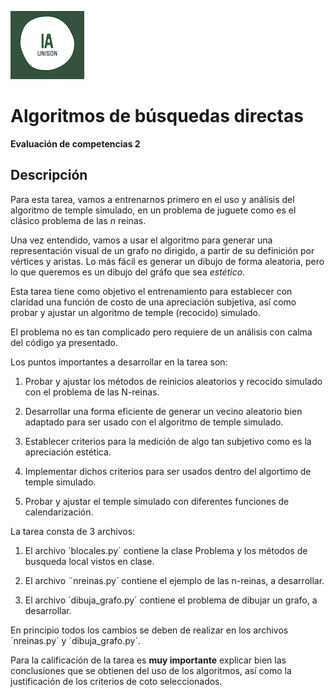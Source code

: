 ![](ia.png)

Algoritmos de búsquedas directas
=========================================

**Evaluación de competencias 2**

Descripción
------------

Para esta tarea, vamos a entrenarnos primero en el uso y análisis del
algoritmo de temple simulado, en un problema de juguete como es el
clásico problema de las $n$ reinas.

Una vez entendido, vamos a usar el algoritmo para generar una
representación visual de un grafo no dirigido, a partir de su
definición por vértices y aristas. Lo más fácil es generar un dibujo
de forma aleatoria, pero lo que queremos es un dibujo del gráfo que
sea *estético*.


Esta tarea tiene como objetivo el entrenamiento para establecer con
claridad una función de costo de una apreciación subjetiva, así como
probar y ajustar un algoritmo de temple (recocido) simulado.

El problema no es tan complicado pero requiere de un análisis con
calma del código ya presentado.

Los puntos importantes a desarrollar en la tarea son:

1. Probar y ajustar los métodos de reinicios aleatorios y recocido
   simulado con el problema de las N-reinas.

2. Desarrollar una forma eficiente de generar un vecino aleatorio bien
   adaptado para ser usado con el algoritmo de temple simulado.

3. Establecer criterios para la medición de algo tan subjetivo como es
   la apreciación estética.

4. Implementar dichos criterios para ser usados dentro del algortimo
   de temple simulado.

5. Probar y ajustar el temple simulado con diferentes funciones de
   calendarización.


La tarea consta de 3 archivos:

1. El archivo ´blocales.py´ contiene la clase Problema y los métodos
   de busqueda local vistos en clase.

2. El archivo ¨nreinas.py´ contiene el ejemplo de las n-reinas, a
   desarrollar.

3. El archivo ´dibuja_grafo.py´ contiene el problema de dibujar un
   grafo, a desarrollar.

En principio todos los cambios se deben de realizar en los archivos
´nreinas.py´ y ´dibuja_grafo.py´.

Para la calificación de la tarea es **muy importante** explicar bien
las conclusiones que se obtienen del uso de los algoritmos, así como
la justificación de los criterios de coto seleccionados.
